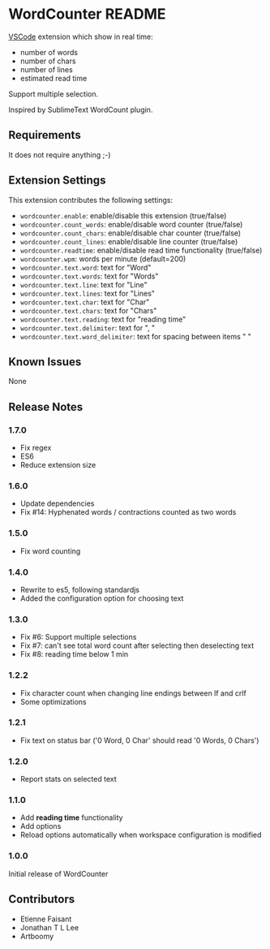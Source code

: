 # WordCounter README

[VSCode](https://code.visualstudio.com/) extension which show in real time:

* number of words
* number of chars
* number of lines
* estimated read time

Support multiple selection.

Inspired by SublimeText WordCount plugin.

## Requirements

It does not require anything ;-)

## Extension Settings

This extension contributes the following settings:

* `wordcounter.enable`: enable/disable this extension (true/false)
* `wordcounter.count_words`: enable/disable word counter (true/false)
* `wordcounter.count_chars`: enable/disable char counter (true/false)
* `wordcounter.count_lines`: enable/disable line counter (true/false)
* `wordcounter.readtime`: enable/disable read time functionality (true/false)
* `wordcounter.wpm`: words per minute (default=200)
* `wordcounter.text.word`: text for "Word"
* `wordcounter.text.words`: text for "Words"
* `wordcounter.text.line`: text for "Line"
* `wordcounter.text.lines`: text for "Lines"
* `wordcounter.text.char`: text for "Char"
* `wordcounter.text.chars`: text for "Chars"
* `wordcounter.text.reading`: text for "reading time"
* `wordcounter.text.delimiter`: text for ", "
* `wordcounter.text.word_delimiter`: text for spacing between items " "

## Known Issues

None

## Release Notes

### 1.7.0

* Fix regex
* ES6
* Reduce extension size

### 1.6.0

* Update dependencies
* Fix #14: Hyphenated words / contractions counted as two words

### 1.5.0

* Fix word counting

### 1.4.0

* Rewrite to es5, following standardjs
* Added the configuration option for choosing text

### 1.3.0

* Fix #6: Support multiple selections
* Fix #7: can't see total word count after selecting then deselecting text
* Fix #8: reading time below 1 min

### 1.2.2

* Fix character count when changing line endings between lf and crlf
* Some optimizations

### 1.2.1

* Fix text on status bar ('0 Word, 0 Char' should read '0 Words, 0 Chars')

### 1.2.0

* Report stats on selected text

### 1.1.0

* Add **reading time** functionality
* Add options
* Reload options automatically when workspace configuration is modified

### 1.0.0

Initial release of WordCounter

## Contributors

* Etienne Faisant
* Jonathan T L Lee
* Artboomy

